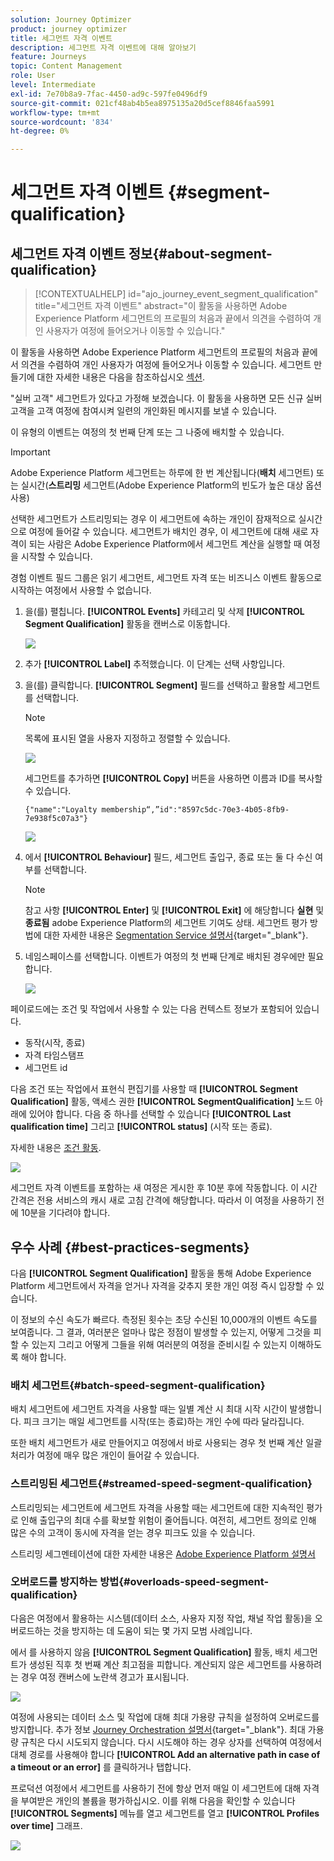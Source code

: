 ```yaml
---
solution: Journey Optimizer
product: journey optimizer
title: 세그먼트 자격 이벤트
description: 세그먼트 자격 이벤트에 대해 알아보기
feature: Journeys
topic: Content Management
role: User
level: Intermediate
exl-id: 7e70b8a9-7fac-4450-ad9c-597fe0496df9
source-git-commit: 021cf48ab4b5ea8975135a20d5cef8846faa5991
workflow-type: tm+mt
source-wordcount: '834'
ht-degree: 0%

---
```


# 세그먼트 자격 이벤트 {#segment-qualification}

## 세그먼트 자격 이벤트 정보{#about-segment-qualification}

>[!CONTEXTUALHELP]
>id="ajo_journey_event_segment_qualification"
>title="세그먼트 자격 이벤트"
>abstract="이 활동을 사용하면 Adobe Experience Platform 세그먼트의 프로필의 처음과 끝에서 의견을 수렴하여 개인 사용자가 여정에 들어오거나 이동할 수 있습니다."

이 활동을 사용하면 Adobe Experience Platform 세그먼트의 프로필의 처음과 끝에서 의견을 수렴하여 개인 사용자가 여정에 들어오거나 이동할 수 있습니다. 세그먼트 만들기에 대한 자세한 내용은 다음을 참조하십시오 [섹션](../segment/about-segments.md).

&quot;실버 고객&quot; 세그먼트가 있다고 가정해 보겠습니다. 이 활동을 사용하면 모든 신규 실버 고객을 고객 여정에 참여시켜 일련의 개인화된 메시지를 보낼 수 있습니다.

이 유형의 이벤트는 여정의 첫 번째 단계 또는 그 나중에 배치할 수 있습니다.

>[!IMPORTANT]
>
>Adobe Experience Platform 세그먼트는 하루에 한 번 계산됩니다(**배치** 세그먼트) 또는 실시간(**스트리밍** 세그먼트(Adobe Experience Platform의 빈도가 높은 대상 옵션 사용)
>
>선택한 세그먼트가 스트리밍되는 경우 이 세그먼트에 속하는 개인이 잠재적으로 실시간으로 여정에 들어갈 수 있습니다. 세그먼트가 배치인 경우, 이 세그먼트에 대해 새로 자격이 되는 사람은 Adobe Experience Platform에서 세그먼트 계산을 실행할 때 여정을 시작할 수 있습니다.
>
>경험 이벤트 필드 그룹은 읽기 세그먼트, 세그먼트 자격 또는 비즈니스 이벤트 활동으로 시작하는 여정에서 사용할 수 없습니다.


1. 을(를) 펼칩니다. **[!UICONTROL Events]** 카테고리 및 삭제 **[!UICONTROL Segment Qualification]** 활동을 캔버스로 이동합니다.

   ![](assets/segment5.png)

1. 추가 **[!UICONTROL Label]** 추적했습니다. 이 단계는 선택 사항입니다.

1. 을(를) 클릭합니다. **[!UICONTROL Segment]** 필드를 선택하고 활용할 세그먼트를 선택합니다.

   >[!NOTE]
   >
   >목록에 표시된 열을 사용자 지정하고 정렬할 수 있습니다.

   ![](assets/segment6.png)

   세그먼트를 추가하면 **[!UICONTROL Copy]** 버튼을 사용하면 이름과 ID를 복사할 수 있습니다.

   `{"name":"Loyalty membership“,”id":"8597c5dc-70e3-4b05-8fb9-7e938f5c07a3"}`

   ![](assets/segment-copy.png)

1. 에서 **[!UICONTROL Behaviour]** 필드, 세그먼트 출입구, 종료 또는 둘 다 수신 여부를 선택합니다.

   >[!NOTE]
   >
   >참고 사항 **[!UICONTROL Enter]** 및 **[!UICONTROL Exit]** 에 해당합니다 **실현** 및 **종료됨** adobe Experience Platform의 세그먼트 기여도 상태. 세그먼트 평가 방법에 대한 자세한 내용은 [Segmentation Service 설명서](https://experienceleague.adobe.com/docs/experience-platform/segmentation/tutorials/evaluate-a-segment.html#interpret-segment-results){target=&quot;_blank&quot;}.

1. 네임스페이스를 선택합니다. 이벤트가 여정의 첫 번째 단계로 배치된 경우에만 필요합니다.

   ![](assets/segment7.png)

페이로드에는 조건 및 작업에서 사용할 수 있는 다음 컨텍스트 정보가 포함되어 있습니다.

* 동작(시작, 종료)
* 자격 타임스탬프
* 세그먼트 id

다음 조건 또는 작업에서 표현식 편집기를 사용할 때 **[!UICONTROL Segment Qualification]** 활동, 액세스 권한 **[!UICONTROL SegmentQualification]** 노드 아래에 있어야 합니다. 다음 중 하나를 선택할 수 있습니다 **[!UICONTROL Last qualification time]** 그리고 **[!UICONTROL status]** (시작 또는 종료).

자세한 내용은 [조건 활동](../building-journeys/condition-activity.md#about_condition).

![](assets/segment8.png)

세그먼트 자격 이벤트를 포함하는 새 여정은 게시한 후 10분 후에 작동합니다. 이 시간 간격은 전용 서비스의 캐시 새로 고침 간격에 해당합니다. 따라서 이 여정을 사용하기 전에 10분을 기다려야 합니다.

## 우수 사례 {#best-practices-segments}

다음 **[!UICONTROL Segment Qualification]** 활동을 통해 Adobe Experience Platform 세그먼트에서 자격을 얻거나 자격을 갖추지 못한 개인 여정 즉시 입장할 수 있습니다.

이 정보의 수신 속도가 빠르다. 측정된 횟수는 초당 수신된 10,000개의 이벤트 속도를 보여줍니다. 그 결과, 여러분은 얼마나 많은 정점이 발생할 수 있는지, 어떻게 그것을 피할 수 있는지 그리고 어떻게 그들을 위해 여러분의 여정을 준비시킬 수 있는지 이해하도록 해야 합니다.

### 배치 세그먼트{#batch-speed-segment-qualification}

배치 세그먼트에 세그먼트 자격을 사용할 때는 일별 계산 시 최대 시작 시간이 발생합니다. 피크 크기는 매일 세그먼트를 시작(또는 종료)하는 개인 수에 따라 달라집니다.

또한 배치 세그먼트가 새로 만들어지고 여정에서 바로 사용되는 경우 첫 번째 계산 일괄 처리가 여정에 매우 많은 개인이 들어갈 수 있습니다.

### 스트리밍된 세그먼트{#streamed-speed-segment-qualification}

스트리밍되는 세그먼트에 세그먼트 자격을 사용할 때는 세그먼트에 대한 지속적인 평가로 인해 출입구의 최대 수를 확보할 위험이 줄어듭니다. 여전히, 세그먼트 정의로 인해 많은 수의 고객이 동시에 자격을 얻는 경우 피크도 있을 수 있습니다.

스트리밍 세그멘테이션에 대한 자세한 내용은 [Adobe Experience Platform 설명서](https://experienceleague.adobe.com/docs/experience-platform/segmentation/api/streaming-segmentation.html#api)

### 오버로드를 방지하는 방법{#overloads-speed-segment-qualification}

다음은 여정에서 활용하는 시스템(데이터 소스, 사용자 지정 작업, 채널 작업 활동)을 오버로드하는 것을 방지하는 데 도움이 되는 몇 가지 모범 사례입니다.

에서 를 사용하지 않음 **[!UICONTROL Segment Qualification]** 활동, 배치 세그먼트가 생성된 직후 첫 번째 계산 최고점을 피합니다. 계산되지 않은 세그먼트를 사용하려는 경우 여정 캔버스에 노란색 경고가 표시됩니다.

![](assets/segment-error.png)

여정에 사용되는 데이터 소스 및 작업에 대해 최대 가용량 규칙을 설정하여 오버로드를 방지합니다. 추가 정보 [Journey Orchestration 설명서](https://experienceleague.adobe.com/docs/journeys/using/working-with-apis/capping.html){target=&quot;_blank&quot;}. 최대 가용량 규칙은 다시 시도되지 않습니다. 다시 시도해야 하는 경우 상자를 선택하여 여정에서 대체 경로를 사용해야 합니다 **[!UICONTROL Add an alternative path in case of a timeout or an error]** 를 클릭하거나 탭합니다.

프로덕션 여정에서 세그먼트를 사용하기 전에 항상 먼저 매일 이 세그먼트에 대해 자격을 부여받은 개인의 볼륨을 평가하십시오. 이를 위해 다음을 확인할 수 있습니다 **[!UICONTROL Segments]** 메뉴를 열고 세그먼트를 열고 **[!UICONTROL Profiles over time]** 그래프.

![](assets/segment-overload.png)
